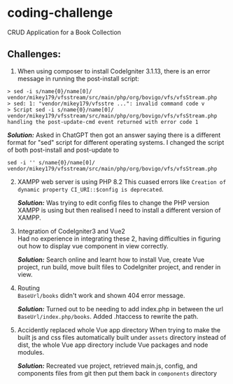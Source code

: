 # coding-challenge
CRUD Application for a Book Collection

## Challenges:
  1. When using composer to install CodeIgniter 3.1.13, there is an error message in running the post-install script:

    > sed -i s/name{0}/name[0]/ vendor/mikey179/vfsstream/src/main/php/org/bovigo/vfs/vfsStream.php
    > sed: 1: "vendor/mikey179/vfsstre ...": invalid command code v
    > Script sed -i s/name{0}/name[0]/ vendor/mikey179/vfsstream/src/main/php/org/bovigo/vfs/vfsStream.php handling the post-update-cmd event returned with error code 1
    
***Solution:*** Asked in ChatGPT then got an answer saying there is a different format for "sed" script for different operating systems. I changed the script of both post-install and post-update to
    
  ```sed -i '' s/name{0}/name[0]/ vendor/mikey179/vfsstream/src/main/php/org/bovigo/vfs/vfsStream.php```

  2. XAMPP web server is using PHP 8.2
     This cuased errors like  ```Creation of dynamic property CI_URI::$config is deprecated```.  

     ***Solution:*** Was trying to edit config files to change the PHP version XAMPP is using but then realised I need to install a different version of XAMPP.

  3. Integration of CodeIgniter3 and Vue2  
     Had no experience in integrating these 2, having difficulties in figuring out how to display vue component in view correctly.

     ***Solution:*** Search online and learnt how to install Vue, create Vue project, run build, move built files to CodeIgniter project, and render in view.

  4. Routing  
     ```BaseUrl/books``` didn't work and shown 404 error message.
     
     ***Solution:*** Turned out to be needing to add index.php in between the url ```BaseUrl/index.php/books```. Added .htaccess to rewrite the path.

  5. Accidently replaced whole Vue app directory
     When trying to make the built js and css files automatically built under ```assets``` directory instead of dist, the whole Vue app directory include Vue packages and node modules.
     
     ***Solution:*** Recreated vue project, retrieved main.js, config, and components files from git then put them back in ```components``` directory
